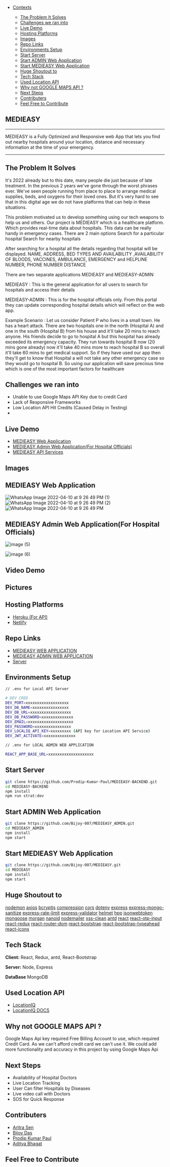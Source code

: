 - [Contexts](#contexts)

  - [The Problem It Solves](#the-problem-it-solves)
  - [Challenges we ran into](#challenges-we-ran-into)
  - [Live Demo](#live-demo)
  - [Hosting Platforms](#hosting-platforms)
  - [Images](#images)
  - [Repo Links](#repo-links)
  - [Environments Setup](#environments-setup)
  - [Start Server](#start-server)
  - [Start ADMIN Web Application](#start-admin-web-application)
  - [Start MEDIEASY Web Application](#start-medieasy-web-application)
  - [Huge Shoutout to](#huge-shoutout-to)
  - [Tech Stack](#tech-stack)
  - [Used Location API](#used-location-api)
  - [Why not GOOGLE MAPS API ?](#why-not-google-maps-api)
  - [Next Steps](#next-steps)
  - [Contributers](#contributers)
  - [Feel Free to Contribute](#feel-free-to-contribute)

## MEDIEASY

---

MEDIEASY is a Fully Optimized and Responsive web App that lets you find out nearby hospitals around your location, distance and necessary information at the time of your emergency.

---

## The Problem It Solves

It's 2022 already but to this date, many people die just because of late treatment. In the previous 2 years we've gone through the worst phrases ever. We've seen people running from place to place to arrange medical supplies, beds, and oxygens for their loved ones. But it's very hard to see that in this digital age we do not have platforms that can help in these situations.

This problem motivated us to develop something using our tech weapons to help us and others. Our project is MEDIEASY which is a healthcare platform. Which provides real-time data about hospitals. This data can be really handy in emergency cases. There are 2 main options
Search for a particular hospital
Search for nearby hospitals

After searching for a hospital all the details regarding that hospital will be displayed. NAME, ADDRESS, BED TYPES AND AVAILABILITY ,AVAILABILITY OF BLOODS, VACCINES, AMBULANCE, EMERGENCY and HELPLINE NUMBER, PHONE NUMBER DISTANCE

There are two separate applications MEDIEASY and MEDIEASY-ADMIN

MEDIEASY : This is the general application for all users to search for hospitals and access their details

MEDIEASY-ADMIN : This is for the hospital officials only. From this portal they can update corresponding hospital details which will reflect on the web app.

Example Scenario :
Let us consider Patient P who lives in a small town. He has a heart attack. There are two hospitals one in the north (Hospital A) and one in the south (Hospital B) from his house and it'll take 20 mins to reach anyone. His friends decide to go to hospital A but this hospital has already exceeded its emergency capacity. They run towards hospital B now (20 mins gone already) now it'll take 40 mins more to reach hospital B so overall it'll take 60 mins to get medical support. So if they have used our app then they'll get to know that Hospital a will not take any other emergency case so they would go to hospital B. So using our application will save precious time which is one of the most important factors for healthcare

## Challenges we ran into

- Unable to use Google Maps API Key due to credit Card
- Lack of Responsive Frameworks
- Low Location API Hit Credits (Caused Delay in Testing)
-

## Live Demo

- [MEDIEASY Web Application](https://medieasy.netlify.app/)
- [MEDIEASY Admin Web Application(For Hospital Officials)](https://medieasy-hospital.netlify.app/)
- [MEDIEASY API Services](https://medieasy-backend-apis.herokuapp.com/api/v1)

## Images

## MEDIEASY Web Application

![WhatsApp Image 2022-04-10 at 9 26 49 PM (1)](https://user-images.githubusercontent.com/71816694/162628518-18fbe125-e90f-4f04-ac23-3ab80a77ec71.png)
![WhatsApp Image 2022-04-10 at 9 26 49 PM (2)](https://user-images.githubusercontent.com/71816694/162628521-b416bae3-ebbd-4df3-b3c8-036a2ff30797.png)
![WhatsApp Image 2022-04-10 at 9 26 49 PM](https://user-images.githubusercontent.com/71816694/162628523-9d42d123-9385-431a-b7a8-4c87b9b40fd6.png)

## MEDIEASY Admin Web Application(For Hospital Officials)

![image (5)](https://user-images.githubusercontent.com/71816694/162626717-e32effb8-f123-42e5-a0b8-3f29c7104c14.png)

![image (6)](https://user-images.githubusercontent.com/71816694/162626920-e772acc3-7945-4f3c-bc80-4e2ea798eed7.png)

## Video Demo

## Pictures

## Hosting Platforms

- [Heroku (For API)](http://www.heroku.com/)
- [Netlify](https://www.netlify.com/)

## Repo Links

- [MEDIEASY WEB APPLICATION](https://github.com/Bijoy-007/MEDIEASY/tree/dev)
- [MEDIEASY ADMIN WEB APPLICATION](https://github.com/Bijoy-007/MEDIEASY_ADMIN/tree/dev)
- [Server](https://github.com/Prodip-Kumar-Paul/MEDIEASY-BACKEND/tree/dev)

## Environments Setup

```bash
// .env for Local API Server

# DEV CRED
DEV_PORT=xxxxxxxxxxxxxxxxxxx
DEV_DB_NAME=xxxxxxxxxxxxxxxx
DEV_DB_URL=xxxxxxxxxxxxxxxxxx
DEV_DB_PASSWORD=xxxxxxxxxxxxxx
DEV_EMAIL=xxxxxxxxxxxxxxxxxxxx
DEV_PASSWORD=xxxxxxxxxxxxxxxx
DEV_LOCALIQ_API_KEY=xxxxxxxxx (API key for Location API Service)
DEV_JWT_ACTIVATE=xxxxxxxxxxxxxx

```

```bash
// .env for LOCAL ADMIN WEB APPLICATION

REACT_APP_BASE_URL=xxxxxxxxxxxxxxxxxxxx

```

## Start Server

```bash
git clone https://github.com/Prodip-Kumar-Paul/MEDIEASY-BACKEND.git
cd MEDIEASY-BACKEND
npm install
npm run strat:dev
```

## Start ADMIN Web Application

```bash
git clone https://github.com/Bijoy-007/MEDIEASY_ADMIN.git
cd MEDIEASY_ADMIN
npm install
npm start
```

## Start MEDIEASY Web Application

```bash
git clone https://github.com/Bijoy-007/MEDIEASY.git
cd MEDIEASY
npm install
npm start
```

## Huge Shoutout to

[nodemon](https://www.npmjs.com/package//nodemon)
[axios](https://www.npmjs.com/package/axios)
[bcryptjs](https://www.npmjs.com/package/bcryptjs)
[compression](https://www.npmjs.com/package/compression)
[cors](https://www.npmjs.com/package/cors)
[dotenv](https://www.npmjs.com/package/dotenv)
[express](https://www.npmjs.com/package/express)
[express-mongo-sanitize](https://www.npmjs.com/package/express-mongo-sanitize)
[express-rate-limit](https://www.npmjs.com/package/express-rate-limit)
[express-validator](https://www.npmjs.com/package/express-validator)
[helmet](https://www.npmjs.com/package/helmet)
[hpp](https://www.npmjs.com/package/hpp)
[jsonwebtoken](https://www.npmjs.com/package/jsonwebtoken)
[mongoose](https://www.npmjs.com/package/mongoose)
[morgan](https://www.npmjs.com/package/morgan)
[nanoid](https://www.npmjs.com/package/nanoid)
[nodemailer](https://www.npmjs.com/package/nodemailer)
[xss-clean](https://www.npmjs.com/package/xss-clean)
[antd](https://www.npmjs.com/package/antd)
[react](https://www.npmjs.com/package/react)
[react-otp-input](https://www.npmjs.com/package/react-otp-input)
[react-redux](https://www.npmjs.com/package/react-redux)
[react-router-dom](https://www.npmjs.com/package/react-router-dom)
[react-bootstrap](https://www.npmjs.com/package/react-bootstrap)
[react-bootstrap-typeahead](https://www.npmjs.com/package/react-bootstrap-typeahead)
[react-icons](https://www.npmjs.com/package/react-icons)

## Tech Stack

**Client:** React, Redux, antd, React-Bootstrap

**Server:** Node, Express

**DataBase** MongoDB

## Used Location API

- [LocationIQ](https://locationiq.com)
- [LocationIQ DOCS](https://locationiq.com/docs)

## Why not GOOGLE MAPS API ?

Google Maps Api key required Free Billing Account to use, which required Credit Card. As we can't afford credit card we can't use it. We could add more functionality and accuracy in this project by using Google Maps Api

## Next Steps

- Availability of Hospital Doctors
- Live Location Tracking
- User Can filter Hospitals by Diseases
- Live video call with Doctors
- SOS for Quick Response

## Contributers

- [Aritra Sen](https://github.com/aritrasen12345)
- [Bijoy Das](https://github.com/Bijoy-007)
- [Prodip Kumar Paul](https://github.com/Prodip-Kumar-Paul)
- [Aditya Bhagat](https://github.com/adityabhagat007)

## Feel Free to Contribute
